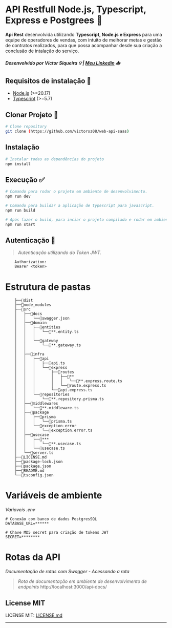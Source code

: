 # **API Restfull Node.js, Typescript, Express e Postgrees** 🚀

**Api Rest** desenvolvida utilizando **Typescript, Node.js e Express** para uma equipe de operadores de vendas, com intuito de melhorar metas e gestão de contratos realizados, para que possa acompanhar desde sua criação a conclusão de intalação do serviço.


##### Desenvolvido por **Victor Siqueira** 💡 | [Meu Linkedin](https://www.linkedin.com/in/victorsiqueiradeveloper) 📥


## Requisitos de instalação 📄
- [Node.js](https://nodejs.org/pt) (>=20.17)
- [Typescript](https://www.typescriptlang.org/download/) (>=5.7) 


## Clonar Projeto 📑
```sh
# Clone repository
git clone (https://github.com/victorsz08/web-api-saas)
```

## Instalação
```sh
# Instalar todas as dependências do projeto
npm install 
```

## Execução ✅

```sh
# Comando para rodar o projeto em ambiente de desenvolvimento.
npm run dev
```

```sh
# Comando para buildar a aplicação de typescript para javascript.
npm run build

# Após fazer o build, para inciar o projeto compilado e rodar em ambiente de pridução.
npm run start
```

## Autenticação 🔐
>*Autenticação utilizando do Token JWT.*


```
    Authorization:
    Bearer <token>
```
# Estrutura de pastas

```
    ├──📂dist
    ├──📂node_modules
    ├──📂src 
    │   ├──📂docs
    │   │   └──📄swagger.json
    │   ├──📂domain
    │   │   ├──📂entities
    │   │   │   └──📄**.entity.ts
    │   │   │ 
    │   │   └──📂gateway
    │   │       └──📄**.gateway.ts
    │   │   
    │   ├──📂infra
    │   │   ├──📂api
    │   │   │   ├──📄api.ts
    │   │   │   └──📂express
    │   │   │       ├──📂routes
    │   │   │       │   ├──📂**
    │   │   │       │   │   └──📄**.express.route.ts
    │   │   │       │   └──📄route.express.ts
    │   │   │       └──📄api.express.ts
    │   │   └──📂repositories
    │   │       └──📄**.repository.prisma.ts
    │   ├──📂middlewares
    │   │   └──📄**.middleware.ts
    │   ├──📂package
    │   │   ├──📂prisma   
    │   │   │   └──📄prisma.ts
    │   │   └──📂exception-error
    │   │       └──📄exception.error.ts
    │   ├──📂usecase
    │   │   ├──📂***
    │   │   │   └──📄**.usecase.ts
    │   │   └──📄usecase.ts
    │   └──📄server.ts
    ├──📄LICENSE.md
    ├──📄package-lock.json
    ├──📄package.json
    ├──📄README.md
    └──📄tsconfig.json
```
# Variáveis de ambiente
*Variaveis .env*

```
# Conexão com banco de dados PostgresSQL 
DATABASE_URL=******

# Chave MD5 secret para criação de tokens JWT
SECRET=********
```


# Rotas da API

*Documentação de rotas com Swagger - Acessando a rota*


> *Rota de documentação em ambiente de desenvolvimento de endpoints* http://localhost:3000/api-docs/ 


## License MIT

LICENSE MIT: [LICENSE.md](./LICENSE.md)

-----------------